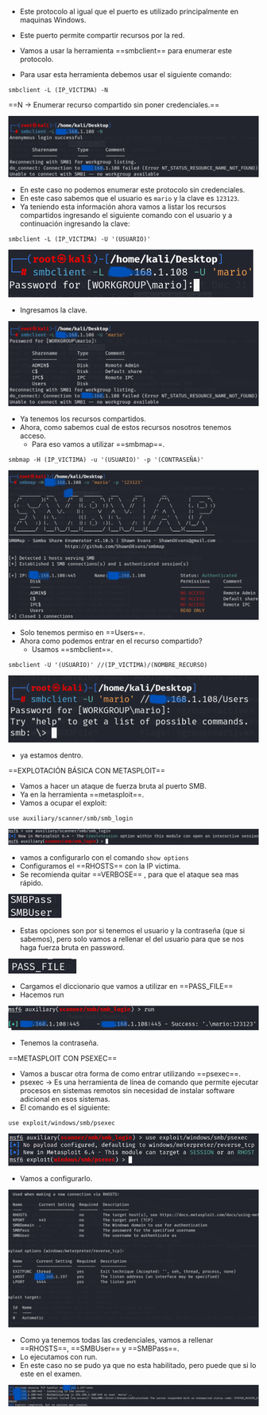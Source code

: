 - Este protocolo al igual que el puerto es utilizado principalmente en maquinas Windows.
- Este puerto permite compartir recursos por la red.

- Vamos a usar la herramienta ==smbclient== para enumerar este protocolo.
- Para usar esta herramienta debemos usar el siguiente comando:
```
smbclient -L (IP_VICTIMA) -N
```
==N -> Enumerar recurso compartido sin poner credenciales.==

![](../Imagenes/Pasted%20image%2020241221152431.png)

- En este caso no podemos enumerar este protocolo sin credenciales.
- En este caso sabemos que el usuario es `mario` y la clave es `123123`. 
- Ya teniendo esta información ahora vamos a listar los recursos compartidos ingresando el siguiente comando con el usuario y a continuación ingresando la clave:
```
smbclient -L (IP_VICTIMA) -U '(USUARIO)'
```

![](../Imagenes/Pasted%20image%2020241221152930.png)

- Ingresamos la clave.

![](../Imagenes/Pasted%20image%2020241221152954.png)

- Ya tenemos los recursos compartidos.
- Ahora, como sabemos cual de estos recursos nosotros tenemos acceso.
	- Para eso vamos a utilizar ==smbmap==.
```
smbmap -H (IP_VICTIMA) -u '(USUARIO)' -p '(CONTRASEÑA)'
```

![](../Imagenes/Pasted%20image%2020241221153310.png)

- Solo tenemos permiso en ==Users==.
- Ahora como podemos entrar en el recurso compartido?
	- Usamos ==smbclient==.
```
smbclient -U '(USUARIO)' //(IP_VICTIMA)/(NOMBRE_RECURSO)
```

![](../Imagenes/Pasted%20image%2020241221153722.png)

- ya estamos dentro.

==EXPLOTACIÓN BÁSICA CON METASPLOIT==

- Vamos a hacer un ataque de fuerza bruta al puerto SMB.
- Ya en la herramienta ==metasploit==.
- Vamos a ocupar el exploit:
```
use auxiliary/scanner/smb/smb_login
```

![](../Imagenes/Pasted%20image%2020241221160050.png)

- vamos a configurarlo con el comando `show options`
- Configuramos el ==RHOSTS== con la IP victima.
- Se recomienda quitar ==VERBOSE== , para que el ataque sea mas rápido.

![](../Imagenes/Pasted%20image%2020241221160608.png)

- Estas opciones son por si tenemos el usuario y la contraseña (que si sabemos), pero solo vamos a rellenar el del usuario para que se nos haga fuerza bruta en password.

![](../Imagenes/Pasted%20image%2020241221160755.png)

- Cargamos el diccionario que vamos a utilizar en ==PASS_FILE==
- Hacemos run

![](../Imagenes/Pasted%20image%2020241221160939.png)

- Tenemos la contraseña.

==METASPLOIT CON PSEXEC==
- Vamos a buscar otra forma de como entrar utilizando ==psexec==.
- psexec -> Es una herramienta de línea de comando que permite ejecutar procesos en sistemas remotos sin necesidad de instalar software adicional en esos sistemas.
- El comando es el siguiente:
```
use exploit/windows/smb/psexec
```

![](../Imagenes/Pasted%20image%2020241221162311.png)

- Vamos a configurarlo.

![](../Imagenes/Pasted%20image%2020241221162340.png)

- Como ya tenemos todas las credenciales, vamos a rellenar ==RHOSTS==, ==SMBUser== y ==SMBPass==.
- Lo ejecutamos con run.
- En este caso no se pudo ya que no esta habilitado, pero puede que si lo este en el examen.

![](../Imagenes/Pasted%20image%2020241221162651.png)

